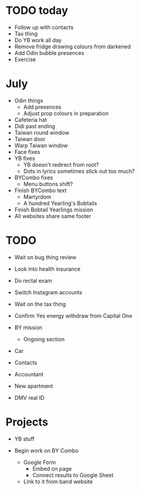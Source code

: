 # TODO today
* Follow up with contacts
* Tax thing
* Do YB work all day
* Remove fridge drawing colours from darkened
* Add Odin bubble presences
* Exercise

# July
* Odin things
    * Add presences
    * Adjust prop colours in preparation
* Cafeteria hat
* Didi past ending
* Taiwan round window
* Taiwan door
* Warp Taiwan window
* Face fixes
* YB fixes
    * YB doesn't redirect from root?
    * Dots in lyrics sometimes stick out too much?
* BYCombo fixes
    * Menu buttons shift?
* Finish BYCombo text
    * Martyrdom
    * A hundred Yearling's Bobtails
* Finish Bobtail Yearlings mission
* All websites share same footer

# TODO
* Wait on bug thing review
* Look into health insurance
* Do rectal exam
* Switch Instagram accounts
* Wait on the tax thing
* Confirm Yes energy withdraw from Capital One
* BY mission
    * Ongoing section

* Car
* Contacts
* Accountant
* New apartment
* DMV real ID

# Projects
* YB stuff

* Begin work on BY Combo
    * Google Form
        * Embed on page
        * Connect results to Google Sheet
    * Link to it from band website